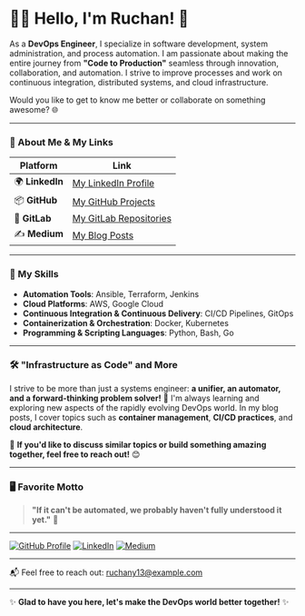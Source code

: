 # 👨‍💻 Hello, I'm Ruchan! 👋

As a **DevOps Engineer**, I specialize in software development, system administration, and process automation. I am passionate about making the entire journey from **"Code to Production"** seamless through innovation, collaboration, and automation. I strive to improve processes and work on continuous integration, distributed systems, and cloud infrastructure.

Would you like to get to know me better or collaborate on something awesome? 🌐

---

### 📌 About Me & My Links

| Platform     | Link                                    |
|--------------|-----------------------------------------|
| 🌍 **LinkedIn**  | [My LinkedIn Profile](https://linkedin.com/in/ruchany13)   |
| 📦 **GitHub**    | [My GitHub Projects](https://github.com/ruchany13)         |
| 🐙 **GitLab**    | [My GitLab Repositories](https://gitlab.com/ruchany13)     |
| ✍️ **Medium**    | [My Blog Posts](https://medium.com/@ruchany13)             |

---

### 🚀 My Skills

- **Automation Tools**: Ansible, Terraform, Jenkins
- **Cloud Platforms**: AWS, Google Cloud
- **Continuous Integration & Continuous Delivery**: CI/CD Pipelines, GitOps
- **Containerization & Orchestration**: Docker, Kubernetes
- **Programming & Scripting Languages**: Python, Bash, Go

---

### 🛠️ "Infrastructure as Code" and More

I strive to be more than just a systems engineer: **a unifier, an automator, and a forward-thinking problem solver!** 🌱 I'm always learning and exploring new aspects of the rapidly evolving DevOps world. In my blog posts, I cover topics such as **container management**, **CI/CD practices**, and **cloud architecture**.

💬 **If you'd like to discuss similar topics or build something amazing together, feel free to reach out!** 😊

---

### 🖥️ Favorite Motto

> **"If it can't be automated, we probably haven't fully understood it yet."** 🚀

---

[![GitHub Profile](https://img.shields.io/github/followers/ruchany13?label=Follow&style=social)](https://github.com/ruchany13)
[![LinkedIn](https://img.shields.io/badge/LinkedIn-Connect-blue?logo=linkedin)](https://linkedin.com/in/ruchany13)
[![Medium](https://img.shields.io/badge/Medium-Read-lightgrey?logo=medium)](https://medium.com/@ruchany13)

---

📬 Feel free to reach out: [ruchany13@example.com](mailto:ruchany13@example.com)

---

✨ **Glad to have you here, let's make the DevOps world better together!** ✨
